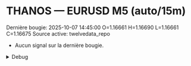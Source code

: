 # THANOS — EURUSD M5 (auto/15m)
Dernière bougie: 2025-10-07 14:45:00  O=1.16661  H=1.16690  L=1.16661  C=1.16675
Source active: twelvedata_repo

- Aucun signal sur la dernière bougie.

<details><summary>Debug</summary>

- TD_API_KEY manquant.

</details>